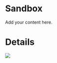 # Sandbox #

Add your content here.


# Details #



[![](https://www.paypal.com/en_GB/SG/i/btn/btn_buynowCC_LG.gif)](https://www.paypal.com/cgi-bin/webscr?cmd=_s-xclick&hosted_button_id=9LZZYASMAHZS8)